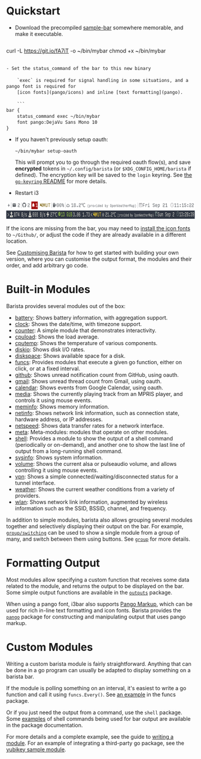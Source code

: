 <!-- untitled -->
# Quickstart

- Download the precompiled [sample-bar](https://github.com/soumya92/barista/blob/master/samples/sample-bar/sample-bar.go)
	somewhere memorable, and make it executable.

	```shell
curl -L https://git.io/fA7iT -o ~/bin/mybar
chmod +x ~/bin/mybar
```

- Set the status_command of the bar to this new binary

	`exec` is required for signal handling in some situations, and a pango font is required for
	[icon fonts](pango/icons) and inline [text formatting](pango).

	```
bar {
	status_command exec ~/bin/mybar
	font pango:DejaVu Sans Mono 10
}
```

- If you haven't previously setup oauth:

  ```shell
  ~/bin/mybar setup-oauth
  ```

  This will prompt you to go through the required oauth flow(s), and save **encrypted** tokens in
  `~/.config/barista` (or `$XDG_CONFIG_HOME/barista` if defined). The encryption key will be saved
  to the `login` keyring. See [the `go-keyring` README](https://github.com/zalando/go-keyring#linux) for more details.

- Restart i3

<div style="text-align: center">
	<img src="/assets/images/sample-bar-light-screenshot.png" alt="Another screenshot" height="22" />
	<br />
	<img src="/assets/images/sample-bar-screenshot.png" alt="Screenshot" height="22" />
</div>

If the icons are missing from the bar, you may need to [install the icon fonts](pango/icons#default-installation)
to `~/Github/`, or adjust the code if they are already available in a different location.

See [Customising Barista](/customising) for how to get started with building your own version, where
you can customise the output format, the modules and their order, and add arbitrary go code.

# Built-in Modules

Barista provides several modules out of the box:

- [battery](modules/battery): Shows battery information, with aggregation support.
- [clock](modules/clock): Shows the date/time, with timezone support.
- [counter](modules/counter): A simple module that demonstrates interactivity.
- [cpuload](modules/cpuload): Shows the load average.
- [cputemp](modules/cputemp): Shows the temperature of various components.
- [diskio](modules/diskio): Shows disk I/O rates.
- [diskspace](modules/diskspace): Shows available space for a disk.
- [funcs](modules/funcs): Provides modules that execute a given go function,
	either on click, or at a fixed interval.
- [github](modules/github): Shows unread notification count from GitHub, using oauth.
- [gmail](modules/gsuite/gmail): Shows unread thread count from Gmail, using oauth.
- [calendar](modules/gsuite/calendar): Shows events from Google Calendar, using oauth.
- [media](modules/media): Shows the currently playing track from an MPRIS player,
	and controls it using mouse events.
- [meminfo](modules/meminfo): Shows memory information.
- [netinfo](modules/netinfo): Shows network link information, such as connection state,
	hardware address, or IP addresses.
- [netspeed](modules/netspeed): Shows data transfer rates for a network interface.
- [meta](modules/meta): Meta-modules: modules that operate on other modules.
- [shell](modules/shell): Provides a module to show the output of a shell command (periodically or on-demand),
	and another one to show the last line of output from a long-running shell command.
- [sysinfo](modules/sysinfo): Shows system information.
- [volume](modules/volume): Shows the current alsa or pulseaudio volume,
	and allows controlling it using mouse events.
- [vpn](modules/vpn): Shows a simple connected/waiting/disconnected status for a tunnel interface.
- [weather](modules/weather): Shows the current weather conditions from a variety of providers.
- [wlan](modules/wlan): Shows network link information, augmented by wireless information
	such as the SSID, BSSID, channel, and frequency.

In addition to simple modules, barista also allows grouping several modules together and selectively
displaying their output on the bar. For example, [`group/switching`](group/switching) can be used to
show a single module from a group of many, and switch between them using buttons. See [`group`](group)
for more details.

# Formatting Output

Most modules allow specifying a custom function that receives some data related to the module, and
returns the output to be displayed on the bar. Some simple output functions are available in the
[`outputs`](outputs) package.

When using a pango font, i3bar also supports
[Pango Markup](https://developer.gnome.org/pango/stable/PangoMarkupFormat.html), which can be used
for rich in-line text formatting and icon fonts. Barista provides the [`pango`](pango) package for
constructing and manipulating output that uses pango markup.

# Custom Modules

Writing a custom barista module is fairly straightforward. Anything that can be done in a go program
can usually be adapted to display something on a barista bar.

If the module is polling something on an interval, it's easiest to write a go function and call it
using `funcs.Every()`. See [an example](modules/funcs#example-1) in the funcs package.

Or if you just need the output from a command, use the `shell` package. Some [examples](modules/shell#examples)
of shell commands being used for bar output are available in the package documentation.

For more details and a complete example, see the guide to [writing a module](docs/writing-a-module). For an example
of integrating a third-party go package, see the
[yubikey sample module](https://github.com/soumya92/barista/blob/master/samples/yubikey/yubikey.go).

